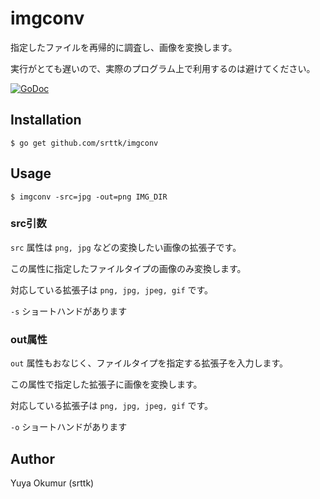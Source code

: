 # imgconv

指定したファイルを再帰的に調査し、画像を変換します。

実行がとても遅いので、実際のプログラム上で利用するのは避けてください。

[![GoDoc](https://godoc.org/github.com/srttk/imgconv/converter?status.svg)](https://godoc.org/github.com/srttk/imgconv/converter)

## Installation

`$ go get github.com/srttk/imgconv`

## Usage

`$ imgconv -src=jpg -out=png IMG_DIR`

### src引数

`src` 属性は `png, jpg` などの変換したい画像の拡張子です。

この属性に指定したファイルタイプの画像のみ変換します。

対応している拡張子は `png, jpg, jpeg, gif` です。

`-s` ショートハンドがあります

### out属性

`out` 属性もおなじく、ファイルタイプを指定する拡張子を入力します。

この属性で指定した拡張子に画像を変換します。

対応している拡張子は `png, jpg, jpeg, gif` です。

`-o` ショートハンドがあります

## Author

Yuya Okumur (srttk)
